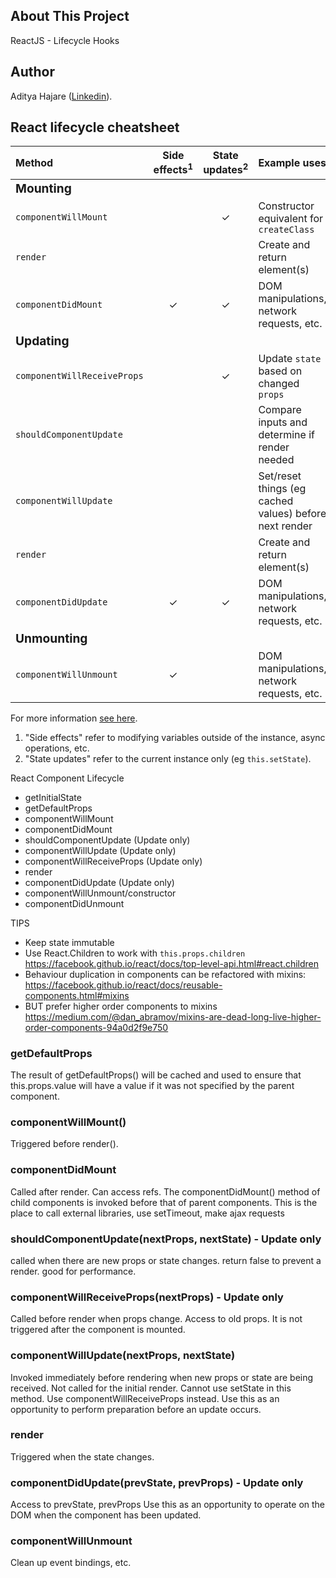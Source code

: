 ## About This Project
ReactJS - Lifecycle Hooks

## Author
Aditya Hajare ([Linkedin](https://in.linkedin.com/in/aditya-hajare)).

## React lifecycle cheatsheet

| Method | Side effects<sup>1</sup> | State updates<sup>2</sup> | Example uses |
| :--- | :---: | :---: | :--- |
| <big>**Mounting**</big> |
| `componentWillMount` |  | ✓ | Constructor equivalent for `createClass ` |
| `render` |  |  | Create and return element(s) |
| `componentDidMount` | ✓ | ✓ | DOM manipulations, network requests, etc. |
| <big>**Updating**</big> |
| `componentWillReceiveProps` |  | ✓ | Update `state` based on changed `props` |
| `shouldComponentUpdate` |  |  | Compare inputs and determine if render needed |
| `componentWillUpdate` |  |  | Set/reset things (eg cached values) before next render |
| `render` |  |  | Create and return element(s) |
| `componentDidUpdate` | ✓ | ✓ | DOM manipulations, network requests, etc. |
| <big>**Unmounting**</big> |
| `componentWillUnmount` | ✓ |  | DOM manipulations, network requests, etc. |

For more information [see here](https://facebook.github.io/react/docs/react-component.html).

1. "Side effects" refer to modifying variables outside of the instance, async operations, etc.
2. "State updates" refer to the current instance only (eg `this.setState`).


React Component Lifecycle

- getInitialState
- getDefaultProps
- componentWillMount
- componentDidMount
- shouldComponentUpdate (Update only)
- componentWillUpdate (Update only)
- componentWillReceiveProps (Update only)
- render
- componentDidUpdate (Update only)
- componentWillUnmount/constructor
- componentDidUnmount

TIPS

- Keep state immutable
- Use React.Children to work with `this.props.children` https://facebook.github.io/react/docs/top-level-api.html#react.children
- Behaviour duplication in components can be refactored with mixins: https://facebook.github.io/react/docs/reusable-components.html#mixins
- BUT prefer higher order components to mixins https://medium.com/@dan_abramov/mixins-are-dead-long-live-higher-order-components-94a0d2f9e750

### getDefaultProps

The result of getDefaultProps() will be cached and used to ensure that this.props.value will have a value if it was not specified by the parent component.

### componentWillMount()

Triggered before render().


### componentDidMount

Called after render. Can access refs.
The componentDidMount() method of child components is invoked before that of parent components.
This is the place to call external libraries, use setTimeout, make ajax requests

### shouldComponentUpdate(nextProps, nextState) - Update only

called when there are new props or state changes. return false to prevent a render. good for performance.

### componentWillReceiveProps(nextProps)  - Update only

Called before render when props change. Access to old props.
It is not triggered after the component is mounted.

### componentWillUpdate(nextProps, nextState)

Invoked immediately before rendering when new props or state are being received.
Not called for the initial render.
Cannot use setState in this method. Use componentWillReceiveProps instead.
Use this as an opportunity to perform preparation before an update occurs.

### render

Triggered when the state changes.

### componentDidUpdate(prevState, prevProps) - Update only

Access to prevState, prevProps
Use this as an opportunity to operate on the DOM when the component has been updated.


### componentWillUnmount

Clean up event bindings, etc.